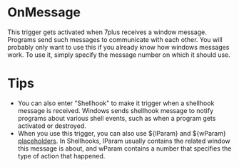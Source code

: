 # OnMessage #

This trigger gets activated when 7plus receives a window message. Programs send such messages to communicate with each other. You will probably only want to use this if you already know how windows messages work. To use it, simply specify the message number on which it should use.


# Tips #

  * You can also enter "Shellhook" to make it trigger when a shellhook message is received. Windows sends shellhook message to notify programs about various shell events, such as when a program gets activated or destroyed.
  * When you use this trigger, you can also use ${lParam} and ${wParam} [placeholders](docsGenericPlaceholders.md). In Shellhooks, lParam usually contains the related window this message is about, and wParam contains a number that specifies the type of action that happened.